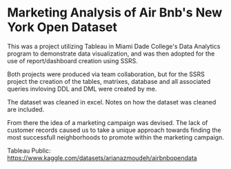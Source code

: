 # Marketing Analysis of Air Bnb's New York Open Dataset
This was a project utilizing Tableau in Miami Dade College's Data Analytics program to demonstrate data visualization, and was then adopted for the use of report/dashboard creation using SSRS.

Both projects were produced via team collaboration, but for the SSRS project the creation of the tables, matrixes, database and all associated queries invloving DDL and DML were created by me.

The dataset was cleaned in excel. Notes on how the dataset was cleaned are included.

From there the idea of a marketing campaign was devised. The lack of customer records caused us to take a unique approach towards finding the most successfull neighborhoods to promote within the marketing campaign.


Tableau Public: https://www.kaggle.com/datasets/arianazmoudeh/airbnbopendata